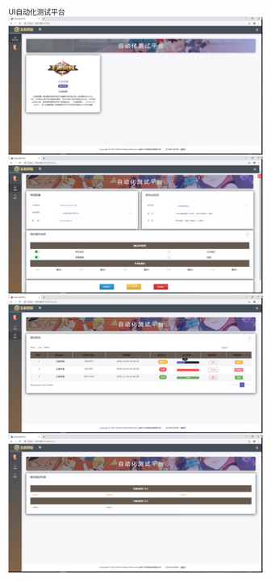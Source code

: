 UI自动化测试平台
![image](https://github.com/Shineleem/Autotest_Platform/blob/master/images/item.png)
![image](https://github.com/Shineleem/Autotest_Platform/blob/master/images/index.png)
![image](https://github.com/Shineleem/Autotest_Platform/blob/master/images/report.png)
![image](https://github.com/Shineleem/Autotest_Platform/blob/master/images/case.png)
